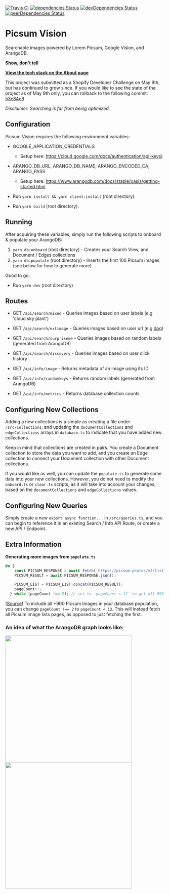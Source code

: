[![Travis CI](https://travis-ci.com/aMahanna/picsumvision.svg?branch=main)]()
[![dependencies Status](https://status.david-dm.org/gh/aMahanna/picsumvision.svg)](https://david-dm.org/aMahanna/picsumvision)
[![devDependencies Status](https://status.david-dm.org/gh/aMahanna/picsumvision.svg?type=dev)](https://david-dm.org/aMahanna/picsumvision?type=dev)
[![peerDependencies Status](https://status.david-dm.org/gh/aMahanna/picsumvision.svg?type=peer)](https://david-dm.org/aMahanna/picsumvision?type=peer)

# Picsum Vision
Searchable images powered by Lorem Picsum, Google Vision, and ArangoDB.

**[Show, don't tell](https://picsumvision.mahanna.dev/)**

**[View the tech stack on the About page](https://picsumvision.mahanna.dev/about)**

This project was submitted as a Shopify Developer Challenge on May 9th, but has continued to grow since. If you would like to see the state of the project as of May 9th only, you can rollback to the following commit: [53e84e8](https://github.com/aMahanna/picsumvision/commit/53e84e86a1a61560acead5ff91cf3d86f6c94f0e)

_Disclaimer: Searching is far from being optimized._

## Configuration

Picsum Vision requires the following environment variables:
* GOOGLE_APPLICATION_CREDENTIALS
    - Setup here: https://cloud.google.com/docs/authentication/api-keys)

* ARANGO_DB_URL, ARANGO_DB_NAME, ARANGO_ENCODED_CA, ARANGO_PASS
    - Setup here: https://www.arangodb.com/docs/stable/oasis/getting-started.html

* Run `yarn install && yarn client:install` (root directory).
* Run `yarn build` (root directory).

## Running

After acquiring these variables, simply run the following scripts to onboard & populate your ArangoDB:
1. `yarn db:onboard` (root directory) - Creates your Search View, and Document / Edges collections
2. `yarn db:populate` (root directory) - Inserts the first 100 Picsum images (see below for how to generate more)

Good to go:
* Run `yarn dev` (root directory)

## Routes

* GET `/api/search/mixed` - Queries images based on user labels (e.g 'cloud sky plant')
* GET `/api/search/extimage` - Queries images based on user url (e.g [dog](https://post.medicalnewstoday.com/wp-content/uploads/sites/3/2020/02/322868_1100-1100x628.jpg))
* GET `/api/search/surpriseme` - Queries images based on random labels (generated from ArangoDB)
* GET `/api/search/discovery` - Queries images based on user click history 

* GET `/api/info/image` - Returns metadata of an image using its ID
* GET `/api/info/randomkeys` - Returns random labels (generated from ArangoDB)
* GET `/api/info/metrics` - Returns database collection counts

## Configuring New Collections

Adding a new collections is a simple as creating a file under `/src/collections`, and updating the `documentCollections` and `edgeCollections` arrays in `database.ts` to indicate that you have added new collections.

Keep in mind that collections are created in pairs. You create a Document collection to store the data you want to add, and you create an Edge collection to connect your Document collection with other Document collections. 

If you would like as well, you can update the `populate.ts` to generate some data into your new collections. However, you do not need to modify the `onboard.ts` or `clear.ts` scripts, as it will take into account your changes, based on the `documentCollections` and `edgeCollections` values.

## Configuring New Queries

Simply create a new `export async function...` in `/src/queries.ts`, and you can begin to reference it in an existing Search / Info API Route, or create a new API / Endpoint.

## Extra Information

**Generating more images from `populate.ts`**

```typescript
do {
    const PICSUM_RESPONSE = await fetch(`https://picsum.photos/v2/list?page=${pageCount}&limit=${limit}`);
    PICSUM_RESULT = await PICSUM_RESPONSE.json();

    PICSUM_LIST = PICSUM_LIST.concat(PICSUM_RESULT);
    pageCount++;
  } while (pageCount !== 2); // set to `pageCount < 12` to get all 993 images
```

([Source](https://github.com/aMahanna/picsumvision/blob/main/src/scripts/populate.ts#L59-#L65
)) To include all +900 Picsum Images in your database population, you can change `pageCount !== 2` to `pageCount < 12`. This will instead fetch all Picsum image lists pages, as opposed to just fetching the first.

### An idea of what the ArangoDB graph looks like:
<img src="https://user-images.githubusercontent.com/43019056/117744883-78573c00-b1d7-11eb-9a8f-6cf332d154a2.png"  width="400"/>
<img src="https://user-images.githubusercontent.com/43019056/117744933-9886fb00-b1d7-11eb-95f2-98874027311d.png"  width="400"/>
